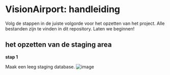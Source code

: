 # VisionAirport: handleiding

Volg de stappen in de juiste volgorde voor het opzetten van het project. Alle bestanden zijn te vinden in dit repository.
Laten we beginnen!

## het opzetten van de staging area

**stap 1** 

Maak een leeg staging database. 
![image](https://user-images.githubusercontent.com/57638471/146681883-793b9d01-c6e3-4c4a-af78-14533916f62c.png)




